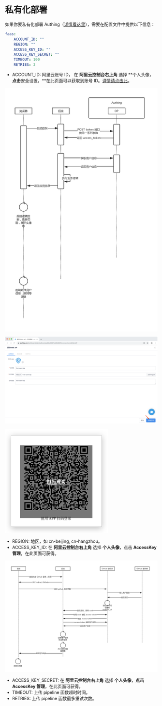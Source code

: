 # 私有化部署

如果你要私有化部署 Authing（[详情看这里](../../quickstart/deployment.md)），需要在配置文件中提供以下信息：

```yaml
faas:
    ACCOUNT_ID: ""
    REGION: ""
    ACCESS_KEY_ID: ""
    ACCESS_KEY_SECRET: ""
    TIMEOUT: 100
    RETRIES: 3
```

* ACCOUNT\_ID: 阿里云账号 ID， 在 **阿里云控制台右上角** 选择 **个人头像，**点击**安全设置，**在此页面可以获取到账号 ID。[详情请点击此](https://help.aliyun.com/document_detail/52984.html?spm=a2c4g.11186623.2.49.49772a364IfiEO#getAccountID)。

![](../../.gitbook/assets/image%20%28117%29.png)

![](../../.gitbook/assets/image%20%28151%29.png)

![](../../.gitbook/assets/image%20%28310%29.png)

* REGION: 地区，如 cn-beijing, cn-hangzhou。
* ACCESS\_KEY\_ID: 在 **阿里云控制台右上角** 选择 **个人头像**，点击 **AccessKey 管理**，在此页面可获得。

![](../../.gitbook/assets/image%20%28125%29.png)

* ACCESS\_KEY\_SECRET: 在 **阿里云控制台右上角** 选择 **个人头像**，**点击 AccessKey 管理**，在此页面可获得。
* TIMEOUT: 上传 pipeline 函数超时时间。
* RETRIES: 上传 pipeline 函数最多重试次数。



